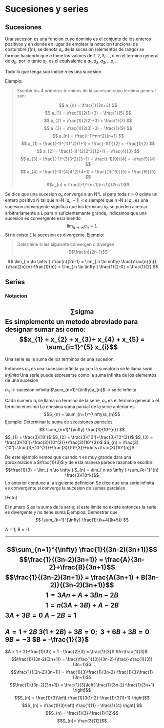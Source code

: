 # Sucesiones y series
## Sucesiones
Una sucesion es una funcion cuyo dominio es el conjunto de los enteros positivos y en donde en lugar de emplear la notacion funcional de costumbre $f(n)$, se denota $a_{n}$ de la sucesion (elementos de rango) se forman haciendo que $n$ tome los valores de $1, 2, 3, \dots, n$ en el termino general de $a_{n}$, por lo tanto $a_{n}$ es el equivalente a $a_{1}, a_{2}, a_{3}, \dots a_{n}$.

Todo lo que tenga sub indice $n$ es una sucesion

Ejemplo:
> Escribir los 4 primeros terminos de la sucesion cuyo termino general son:
>
> 
>$$
a_{n} = \frac{1}{2n+3}
$$
$$
a_{1} = \frac{1}{2(1)+3} = \frac{1}{5}
$$
$$
a_{2} = \frac{1}{2(2)+3} = \frac{1}{7}
$$
$$
a_{3} = \frac{1}{2(3)+3} = \frac{1}{9}
$$
>$$
a_{n} = \frac{(-1)^nn^2}{n+1}
$$
$$
a_{1} = \frac{(-1)^{1}1^2}{1+1} = \frac{-1(1)}{2} = -\frac{1}{2}
$$
$$
a_{2} = \frac{(-1)^{2}2^2}{2+1} = \frac{4}{3}
$$
$$
a_{3} = \frac{(-1)^{3}3^2}{3+1} = \frac{(-1)(9)}{4} = -\frac{9}{4}
$$
$$
a_{4} = \frac{(-1)^{4}4^2}{4+1} = \frac{(1)(16)}{5} = \frac{16}{5}
$$
>$$a_{n} = \frac{(-1)^{n+1}(n+1)}{2n+1}$$

Se dice que una sucesion $a_{n}$ converge a un N°L si para toda $\epsilon>0$ existe un entero positivo N tal que n>N $|a_{n} - 1|< \epsilon$ siempre que n>N si $a_{n}$ es una sucesion convergente significa que los terminos $a_{n}$ se pueden acercar arbitrariamente a L para n suficientemente grande, indicamos que una sucesion es convergente escribiendo
$$
\lim_{  n \to \infty } a_{n} = L 
$$
Si no existe $L$ la sucesion es divergente.
Ejemplo:
> Determine si las siguiente convergen o divergen
> $$\frac{n}{2n-1}$$

$$
\lim_{ n \to \infty } \frac{n}{2n-1} = \lim_{ n \to \infty} \frac{\frac{n}{n}}{\frac{2n}{n}-\frac{1}{n}} = \lim_{ n \to \infty } \frac{1}{2-0} = \frac{1}{2}  
$$
## Series
### Notacion
$$\sum \text{sigma}$$
Es simplemente un metodo abreviado para designar **sumar** asi como:
$$x_{1} + x_{2} + x_{3}+ x_{4} + x_{5} = \sum_{i=1}^{5} x_{i}$$
---
Una serie es la suma de los terminos de una sucesion.

Entonces $a_{n}$ es una sucesion infinita ya con la sumatoria se le llama *serie infinita*
Una serie puede expresarse como la suma infinita de los elementos de una sucesion

$a_{n}$ -> sucesion infinita
$\sum_{n=1}^{\infty}a_{n}$ -> serie infinita

Cada numero $a_{i}$ se llama un termino de la serie, $a_{n}$ es el termino general o el termino enesimo
La enesima suma parcial de la serie anterior es
$$S_{n} = \sum_{n=1}^{\infty}a_{n}$$
Ejemplo:
Determinar la suma de secesiones parciales
$$
\sum_{n=1}^{\infty} \frac{3}{10^{n}}
$$
$S_{1} = \frac{3}{10¹}$
$S_{2} = \frac{3}{10¹}+\frac{3}{10^{2}}$
$S_{3} = \frac{3}{10¹}+\frac{3}{10^{2}}+\frac{3}{10^{3}}$
$S_{n} = \frac{3}{10¹}+\frac{3}{10^{2}}+\frac{3}{10^{3}}+\dots+\frac{3}{10^{n}}$

De este ejemplo vemos que cuando $n$ es muy grande dara una aproximacion a $\frac{1}{3}$ y de esta manera parece razonable escribir:
$$\frac{1}{3} = \lim_{ n \to \infty } S_{n} = \lim_{ n \to \infty } \sum_{k=1}^{n} \frac{3}{10^k}$$
Lo anterior conduce a la siguiente definicion
Se dice que una serie infinita es convergente si converge la sucesion de sumas parciales 

[Foto]

El numero $S$ es la suma de la serie; si este limite no existe entonces la serie es divergente y no tiene suma
Ejemplos:
Demostrar que 
$$
\sum_{k=1}^{\infty} \frac{1}{(k+4)(k+5)}
$$

A = 1;     B = -1

---
$$\sum_{n=1}^{\infty} \frac{1}{(3n-2)(3n+1)}$$
$$\frac{1}{(3n-2)(3n+1)} = \frac{A}{3n-2}+\frac{B}{3n+1}$$
$$\frac{1}{(3n-2)(3n+1)} = \frac{A(3n+1) + B(3n-2)}{(3n-2)(3n+1)}$$
$$1 = 3An+A+3Bn-2B$$
$$1=n(3A+3B) + A-2B$$
$3A+3B = 0$
$A-2B=1$
---
$A=1+2B$
$3(1+2B)+3B=0; \ \ 3+6B+3B=0$
$9B=-3$
$B = -\frac{1}{3}$
---
$A = 1 + 2(-\frac{1}{3}) = 1 - \frac{2}{3} = \frac{1}{3}$
$A=\frac{1}{3}$
$$\frac{1}{(3n-2)(3n+1)} = \frac{\frac{1}{3}}{3n-2}+\frac{-\frac{1}{3}}{3n+1}$$
$$\frac{1}{(3n-2)(3n+1)} = \frac{1}{3}\frac{1}{3n-2}-\frac{1}{3}\frac{1}{3n+1}$$
$$\frac{1}{(3n-2)(3n+1)} = \frac{1}{3}\left[ \frac{1}{3n-2}-\frac{1}{3n+1} \right]$$
$$S_{n} = \frac{1}{3}\left[ \frac{1}{3(1)-2}-\frac{1}{3(1)+1} \right]$$
$$S_{n} = \frac{1}{3}\left[ \frac{1}{1} - \frac{1}{4} \right] $$
$$S_{n} = \frac{1}{3}-\frac{1}{12}$$
$$S_{n}= \frac{3}{12}$$
